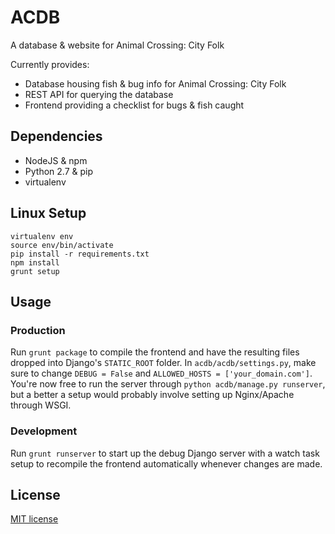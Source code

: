 # ACDB
A database & website for Animal Crossing: City Folk

Currently provides:

* Database housing fish & bug info for Animal Crossing: City Folk
* REST API for querying the database
* Frontend providing a checklist for bugs & fish caught

## Dependencies
* NodeJS & npm
* Python 2.7 & pip
* virtualenv

## Linux Setup
```
virtualenv env
source env/bin/activate
pip install -r requirements.txt
npm install
grunt setup
```

## Usage
### Production
Run `grunt package` to compile the frontend and have the resulting files dropped into Django's `STATIC_ROOT` folder. In `acdb/acdb/settings.py`, make sure to change `DEBUG = False` and `ALLOWED_HOSTS = ['your_domain.com']`. You're now free to run the server through `python acdb/manage.py runserver`, but a better a setup would probably involve setting up Nginx/Apache through WSGI.
### Development
Run `grunt runserver` to start up the debug Django server with a watch task setup to recompile the frontend automatically whenever changes are made.

## License
[MIT license](../master/LICENSE)

